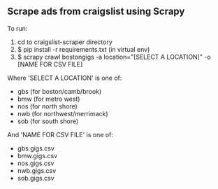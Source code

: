 ## Scrape ads from craigslist using Scrapy

To run:
1) cd to craigslist-scraper directory
2) $ pip install -r requirements.txt (in virtual env)
3) $ scrapy crawl bostongigs -a location="[SELECT A LOCATION]" -o [NAME FOR CSV FILE]

Where 'SELECT A LOCATION' is one of:   
 + gbs (for boston/camb/brook)   
 + bmw (for metro west)   
 + nos (for north shore)    
 + nwb (for northwest/merrimack)  
 + sob (for south shore)  

And 'NAME FOR CSV FILE' is one of: 
 + gbs.gigs.csv
 + bmw.gigs.csv
 + nos.gigs.csv
 + nwb.gigs.csv
 + sob.gigs.csv
